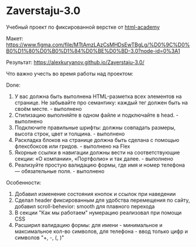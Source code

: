 # Zaverstaju-3.0

Учебный проект по фиксированной верстке от [html-academy](https://htmlacademy.ru/tracks/marathon-zaverstai)

Макет:
https://www.figma.com/file/MTtAmzLAzCsMHDsEwTBgLg/%D0%9C%D0%B0%D1%80%D0%B0%D1%84%D0%BE%D0%BD-3.0?node-id=0%3A1

Результат:
https://alexkuryanov.github.io/Zaverstaju-3.0/

Что важно учесть во время работы над проектом:

Done:

1. У вас должна быть выполнена HTML-разметка всех элементов на странице. Не забывайте про семантику: каждый тег должен быть на своём месте. - выполнено
2. Стилизацию выполняйте в одном файле и подключайте в head. - выполнено
3. Подключите правильные шрифты: должны совпадать размеры, высота строк, цвет и толщина. - выполнено
4. Раскладка блоков на странице должна быть сделана с помощью флексбоксов или гридов. - выполнено на Flex
5. Якорные ссылки в навигации должны вести на соответствующие секции: «О компании», «Портфолио» и так далее. - выполнено
6. Реализуйте простую валидацию формы, где имя и номер телефона — обязательные поля. - выполнено

Особенности:
1. Добавил изменение состояния кнопок и ссылок при наведении
2. Сделал header фиксированным для удобства перемещения по сайту, добавил scroll-behevior: smooth для плавного перехода
3. В секции "Как мы работаем" нумерацию реализовал при помощи CSS
4. Расширил валидацию формы: для имени - минимальное и максимальное кол-во символов, для телефона - ввод только цифр и символов "+, -, (, )"
